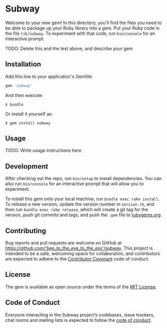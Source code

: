 # Subway

Welcome to your new gem! In this directory, you'll find the files you need to be able to package up your Ruby library into a gem. Put your Ruby code in the file `lib/subway`. To experiment with that code, run `bin/console` for an interactive prompt.

TODO: Delete this and the text above, and describe your gem

## Installation

Add this line to your application's Gemfile:

```ruby
gem 'subway'
```

And then execute:

    $ bundle

Or install it yourself as:

    $ gem install subway

## Usage

TODO: Write usage instructions here

## Development

After checking out the repo, run `bin/setup` to install dependencies. You can also run `bin/console` for an interactive prompt that will allow you to experiment.

To install this gem onto your local machine, run `bundle exec rake install`. To release a new version, update the version number in `version.rb`, and then run `bundle exec rake release`, which will create a git tag for the version, push git commits and tags, and push the `.gem` file to [rubygems.org](https://rubygems.org).

## Contributing

Bug reports and pull requests are welcome on GitHub at https://github.com/'bee_to_the_eye_to_the_ess'/subway. This project is intended to be a safe, welcoming space for collaboration, and contributors are expected to adhere to the [Contributor Covenant](http://contributor-covenant.org) code of conduct.

## License

The gem is available as open source under the terms of the [MIT License](https://opensource.org/licenses/MIT).

## Code of Conduct

Everyone interacting in the Subway project’s codebases, issue trackers, chat rooms and mailing lists is expected to follow the [code of conduct](https://github.com/'bee_to_the_eye_to_the_ess'/subway/blob/master/CODE_OF_CONDUCT.md).
